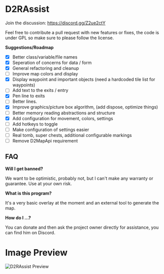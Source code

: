 # D2RAssist

Join the discussion: https://discord.gg/Z2ue2ctY

Feel free to contribute a pull request with new features or fixes, the code is under GPL so make sure to please follow the license.

**Suggestions/Roadmap**
- [x] Better class/variable/file names
- [x] Seperation of concerns for data / form
- [x] General refactoring and cleanup
- [ ] Improve map colors and display
- [x] Display waypoint and important objects (need a hardcoded tile list for waypoints)
- [ ] Add text to the exits / entry
- [x] Pen line to exits
- [ ] Better lines.
- [x] Improve graphics/picture box algorithm, (add dispose, optimize things)
- [ ] Better memory reading abstractions and structure
- [x] Add configuration for movement, colors, settings
- [ ] Add hotkeys to toggle
- [ ] Make configuration of settings easier
- [ ] Real tomb, super chests, additional configurable markings
- [ ] Remove D2MapApi requirement

## FAQ

**Will I get banned?**

We want to be optimistic, probably not, but I can't make any warranty or guarantee. Use at your own risk.

**What is this program?**

It's a very basic overlay at the moment and an external tool to generate the map.

**How do I ...?**

You can donate and then ask the project owner directly for assistance, you can find him on Discord.

# Image Preview

![D2RAssist Preview](https://raw.githubusercontent.com/misterokaygo/D2RAssist/main/image.png)
